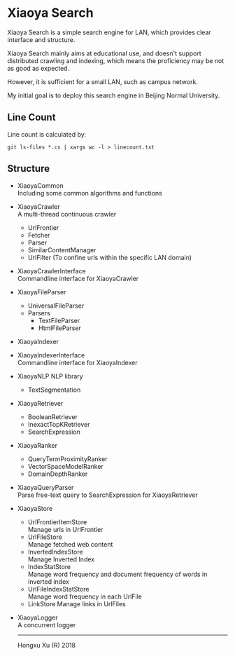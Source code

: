 # Xiaoya Search

Xiaoya Search is a simple search engine for LAN, which provides clear interface and structure.

Xiaoya Search mainly aims at educational use, and doesn't support distributed crawling and indexing, which means the proficiency may be not as good as expected.

However, it is sufficient for a small LAN, such as campus network. 

My initial goal is to deploy this search engine in Beijing Normal University.

## Line Count

Line count is calculated by: 

``` shell
git ls-files *.cs | xargs wc -l > linecount.txt
```

## Structure

- XiaoyaCommon  
  Including some common algorithms and functions
- XiaoyaCrawler  
  A multi-thread continuous crawler
    - UrlFrontier
	- Fetcher
	- Parser
	- SimilarContentManager
	- UrlFilter (To confine urls within the specific LAN domain)
- XiaoyaCrawlerInterface  
  Commandline interface for XiaoyaCrawler
- XiaoyaFileParser
	- UniversalFileParser
	- Parsers
		- TextFileParser
		- HtmlFileParser
- XiaoyaIndexer
- XiaoyaIndexerInterface  
  Commandline interface for XiaoyaIndexer
- XiaoyaNLP
  NLP library
	- TextSegmentation
- XiaoyaRetriever
	- BooleanRetriever
	- InexactTopKRetriever
	- SearchExpression
- XiaoyaRanker
	- QueryTermProximityRanker
	- VectorSpaceModelRanker
	- DomainDepthRanker
- XiaoyaQueryParser  
  Parse free-text query to SearchExpression for XiaoyaRetriever
- XiaoyaStore
	- UrlFrontierItemStore  
	  Manage urls in UrlFrontier
	- UrlFileStore  
	  Manage fetched web content
	- InvertedIndexStore  
	  Manage Inverted Index
	- IndexStatStore  
	  Manage word frequency and document frequency of words in inverted index
	- UrlFileIndexStatStore  
	  Manage word frequency in each UrlFile
	- LinkStore
		Manage links in UrlFiles
- XiaoyaLogger  
  A concurrent logger

  ---

  Hongxu Xu (R) 2018